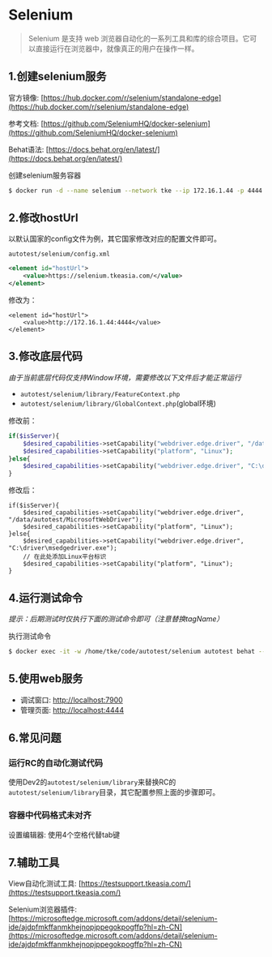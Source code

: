 # Selenium

> Selenium 是支持 web 浏览器自动化的一系列工具和库的综合项目。它可以直接运行在浏览器中，就像真正的用户在操作一样。

## 1.创建selenium服务

官方镜像: [https://hub.docker.com/r/selenium/standalone-edge](https://hub.docker.com/r/selenium/standalone-edge)

参考文档: [https://github.com/SeleniumHQ/docker-selenium](https://github.com/SeleniumHQ/docker-selenium)

Behat语法: [https://docs.behat.org/en/latest/](https://docs.behat.org/en/latest/)

创建selenium服务容器

```sh
$ docker run -d --name selenium --network tke --ip 172.16.1.44 -p 4444:4444 -p 7900:7900 -e VNC_NO_PASSWORD=1 -e SE_NODE_MAX_SESSIONS=5 --shm-size="2g" selenium/standalone-edge
```

## 2.修改hostUrl

以默认国家的config文件为例，其它国家修改对应的配置文件即可。

`autotest/selenium/config.xml`

```xml
<element id="hostUrl">
	<value>https://selenium.tkeasia.com/</value>
</element>
```

修改为：
```xml{2}
<element id="hostUrl">
    <value>http://172.16.1.44:4444</value>
</element>
```

## 3.修改底层代码

*由于当前底层代码仅支持Window环境，需要修改以下文件后才能正常运行*

- `autotest/selenium/library/FeatureContext.php`
- `autotest/selenium/library/GlobalContext.php`(global环境)

修改前：
```php
if($isServer){
	$desired_capabilities->setCapability("webdriver.edge.driver", "/data/autotest/MicrosoftWebDriver");
	$desired_capabilities->setCapability("platform", "Linux");
}else{
	$desired_capabilities->setCapability("webdriver.edge.driver", "C:\driver\msedgedriver.exe");
}
```
修改后：
```php{6-7}
if($isServer){
	$desired_capabilities->setCapability("webdriver.edge.driver", "/data/autotest/MicrosoftWebDriver");
	$desired_capabilities->setCapability("platform", "Linux");
}else{
	$desired_capabilities->setCapability("webdriver.edge.driver", "C:\driver\msedgedriver.exe");
	// 在此处添加Linux平台标识
	$desired_capabilities->setCapability("platform", "Linux");
}
```

## 4.运行测试命令

*提示：后期测试时仅执行下面的测试命令即可（注意替换tagName）*

执行测试命令
```sh
$ docker exec -it -w /home/tke/code/autotest/selenium autotest behat --tags <tagName>
```

## 5.使用web服务

- 调试窗口: [http://localhost:7900](http://localhost:7900)
- 管理页面: [http://localhost:4444](http://localhost:4444)

## 6.常见问题

### 运行RC的自动化测试代码

使用Dev2的`autotest/selenium/library`来替换RC的`autotest/selenium/library`目录，其它配置参照上面的步骤即可。

### 容器中代码格式未对齐

设置编辑器: 使用4个空格代替tab键

## 7.辅助工具

View自动化测试工具: [https://testsupport.tkeasia.com/](https://testsupport.tkeasia.com/)

Selenium浏览器插件: [https://microsoftedge.microsoft.com/addons/detail/selenium-ide/ajdpfmkffanmkhejnopjppegokpogffp?hl=zh-CN](https://microsoftedge.microsoft.com/addons/detail/selenium-ide/ajdpfmkffanmkhejnopjppegokpogffp?hl=zh-CN)
